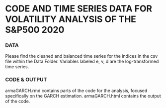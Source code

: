 # CODE AND TIME SERIES DATA FOR VOLATILITY ANALYSIS OF THE S&P500 2020

### DATA

Please find the cleaned and balanced time series for the indices in the csv file within the Data Folder. Variables labeled e, v, d are the log-transformed time series.

### CODE & OUTPUT

armaGARCH.rmd contains parts of the code for the analysis, focused specifically on the GARCH estimation.
armaGARCH.html contains the output of the code.

